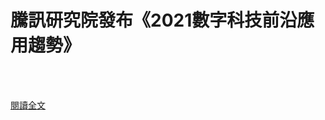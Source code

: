 # 騰訊研究院發布《2021數字科技前沿應用趨勢》

<!--more-->
<!--312-->
<br><br/>


[閱讀全文](https://mp.weixin.qq.com/s?__biz=MzU0MDY1MTQwNA==&mid=2247559360&idx=1&sn=35cd092dad2c068fae11e1c39b05ed6c&chksm=fb365223cc41db3542951641beed46c5c2abb62934dcf3a069a7519cf9e7fad078390ce7ebde&scene=21#wechat_redirect)
